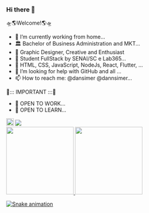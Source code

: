 ### Hi there 👋 
🛸🌎Welcome!🌎🛸

- 🔭 I’m currently working from home...
- 🏛 Bachelor of Business Administration and MKT...
- 🧩 Graphic Designer, Creative and Enthusiast
- 📖 Student FullStack by SENAI/SC e Lab365...
- 🌱 HTML, CSS, JavaScript, NodeJs, React, Flutter, ...
- 🤔 I’m looking for help with GitHub and all ...
- 📫 How to reach me: @dansimer @dannsimer...   

🛑::: IMPORTANT :::🛑 
- 🚀 OPEN TO WORK...
- 📖 OPEN TO LEARN...


<img style="width: 20px;" src="https://cdn.jsdelivr.net/gh/devicons/devicon/icons/html5/html5-original.svg" />
<img src="https://cdn.jsdelivr.net/gh/devicons/devicon/icons/javascript/javascript-original.svg" />
          


<div class="container">
<a href="https://github.com/DaniSimoni">
<img height="180em" src="https://github-readme-stats.vercel.app/api/top-langs/?username=DaniSimoni&layout=compact&langs_count=7&theme=dracula"/>
<img height="180em" src="https://github-readme-stats.vercel.app/api?username=DaniSimoni&show_icons=true&theme=dracula&include_all_commits=true&count_private=true"/>
</div>

![Snake animation](https://github.com/DaniSimoni/DaniSimoni/blob/output/github-contribution-grid-snake.svg)
